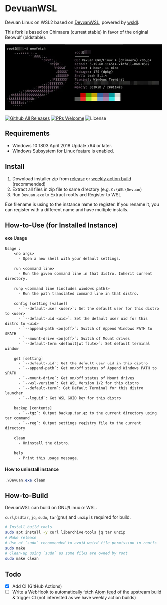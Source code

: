 # DevuanWSL
Devuan Linux on WSL2 based on [DevuanWSL](https://github.com/VPraharsha03/DevuanWSL), powered by [wsldl](https://github.com/yuk7/wsldl).

This fork is based on Chimaera (current stable) in favor of the original Beowulf (oldstable).

![screenshot](https://github.com/Vinfall/DevuanWSL/blob/chimaera/img/screenshot.webp)

[![Github All Releases](http://img.shields.io/github/downloads/Vinfall/DevuanWSL/total.svg?style=flat-square)](https://github.com/Vinfall/DevuanWSL/releases/latest)
[![PRs Welcome](https://img.shields.io/badge/PRs-welcome-brightgreen.svg?style=flat-square)](http://makeapullrequest.com)
![License](https://img.shields.io/github/license/yuk7/AlpineWSL.svg?style=flat-square)


## Requirements
* Windows 10 1803 April 2018 Update x64 or later.
* Windows Subsystem for Linux feature is enabled.

## Install

1. Download installer zip from [release](https://github.com/Vinfall/DevuanWSL/releases/latest) or [weekly action build](https://github.com/Vinfall/DevuanWSL/releases/tag/action-build) (recommended)
2. Extract all files in zip file to same directory (e.g. `C:\WSL\Devuan`)
3. Run `Devuan.exe` to Extract rootfs and Register to WSL

Exe filename is using to the instance name to register.
If you rename it, you can register with a different name and have multiple installs.


## How-to-Use (for Installed Instance)
#### exe Usage
```dos
Usage :
    <no args>
      - Open a new shell with your default settings.

    run <command line>
      - Run the given command line in that distro. Inherit current directory.

    runp <command line (includes windows path)>
      - Run the path translated command line in that distro.

    config [setting [value]]
      - `--default-user <user>`: Set the default user for this distro to <user>
      - `--default-uid <uid>`: Set the default user uid for this distro to <uid>
      - `--append-path <on|off>`: Switch of Append Windows PATH to $PATH
      - `--mount-drive <on|off>`: Switch of Mount drives
      - `--default-term <default|wt|flute>`: Set default terminal window

    get [setting]
      - `--default-uid`: Get the default user uid in this distro
      - `--append-path`: Get on/off status of Append Windows PATH to $PATH
      - `--mount-drive`: Get on/off status of Mount drives
      - `--wsl-version`: Get WSL Version 1/2 for this distro
      - `--default-term`: Get Default Terminal for this distro launcher
      - `--lxguid`: Get WSL GUID key for this distro

    backup [contents]
      - `--tgz`: Output backup.tar.gz to the current directory using tar command
      - `--reg`: Output settings registry file to the current directory

    clean
      - Uninstall the distro.

    help
      - Print this usage message.
```


#### How to uninstall instance
```powershell
.\Devuan.exe clean
```

## How-to-Build
DevuanWSL can build on GNU/Linux or WSL.

`curl`,`bsdtar`, `jq`, `sudo`, `tar`(gnu) and `unzip` is required for build.
```bash
# Install build tools
sudo apt install -y curl libarchive-tools jq tar unzip
# Make release
# Use of `sudo` recommended to avoid weird file permission in rootfs
sudo make
# Clean-up using `sudo` as some files are owned by root
sudo make clean
```
## Todo

- [x] Add CI (GitHub Actions)
- [ ] Write a WebHook to automatically fetch [Atom feed](https://jenkins.linuxcontainers.org/view/Images/job/image-devuan/architecture=amd64,release=chimaera,variant=default/rssAll) of the upstream build & trigger CI (not interested as we have weekly action builds)
